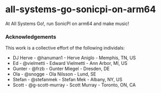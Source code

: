 # all-systems-go-sonicpi-on-arm64

At All Systems Go!, run SonicPI on arm64 and make music!

### Acknowledgements

This work is a collective effort of the following individals:

* DJ Herve - @hanuman1 - Herve Aniglo - Memphis, TN, US
* Ed - @vielmetti - Edward Vielmetti - Ann Arbor, MI, US
* Gunter - @frzb - Gunter Miegel - Dresden, DE
* Ola - @snogge - Ola Nilsson - Lund, SE
* Stefan - @stefanmek - Stefan Mek - Albany, NY, US
* Scott - @g-scott-murray - Scott Murray - Toronto, ON, CA
